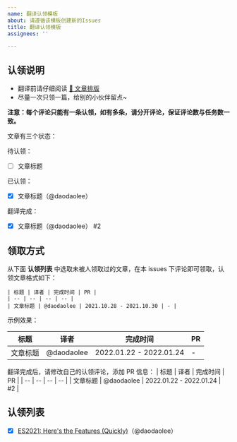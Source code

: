 ```yaml
---
name: 翻译认领模板
about: 请遵循该模板创建新的Issues
title: 翻译认领模板
assignees: ''

---
```


## 认领说明
* 翻译前请仔细阅读 [📄 文章排版](https://github.com/FEDarling/fe-translate-weekly/wiki/%F0%9F%93%84--%E6%96%87%E7%AB%A0%E6%8E%92%E7%89%88)
* 尽量一次只领一篇，给别的小伙伴留点~

**注意：每个评论只能有一条认领，如有多条，请分开评论，保证评论数与任务数一致。**

文章有三个状态：

待认领：
- [ ] 文章标题

 已认领：
- [x] 文章标题（@daodaolee）

翻译完成：
- [x]  文章标题（@daodaolee） #2

## 领取方式
从下面 **认领列表** 中选取未被人领取过的文章，在本 issues 下评论即可领取，认领文章格式如下：

```
| 标题 | 译者 | 完成时间 | PR |
| -- | -- | -- | -- |
| 文章标题 | @daodaolee | 2021.10.28 - 2021.10.30 | - |
```
示例效果：

| 标题 | 译者 | 完成时间 | PR | 
| -- | -- | -- | -- |
| 文章标题 | @daodaolee | 2022.01.22 - 2022.01.24 | - |

翻译完成后，请修改自己的认领评论，添加 PR 信息：
| 标题 | 译者 | 完成时间 | PR |
| -- | -- | -- | -- |
| 文章标题 | @daodaolee | 2022.01.22 - 2022.01.24 | #2 |

## 认领列表

- [x] [ES2021: Here's the Features (Quickly)](https://github.com/FEDarling/fe-translate-weekly/blob/master/JavaScript_Weekly/570/ES2021_new_feature.md)（@daodaolee）
